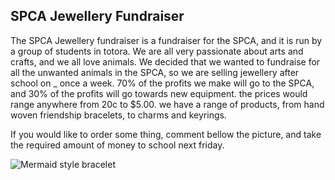 ## SPCA Jewellery Fundraiser

The SPCA Jewellery fundraiser is a fundraiser for the SPCA, and it is run by a group of students in totora. We are all very passionate about arts and crafts, and we all love animals. We decided that we wanted to fundraise for all the unwanted animals in the SPCA, so we are selling jewellery after school on _ once a week. 70% of the profits we make will go to the SPCA, and 30% of the profits will go towards new equipment. the prices would range anywhere from 20c to $5.00. we have a range of products, from hand woven friendship bracelets, to charms and keyrings.

If you would like to order some thing, comment bellow the picture, and take the required amount of money to school next friday. 

![Mermaid style bracelet]({{site.baseurl}}/IMG_2704.JPG)
